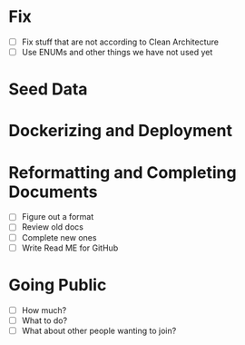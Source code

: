 # Fix
- [ ] Fix stuff that are not according to Clean Architecture
- [ ] Use ENUMs and other things we have not used yet

# Seed Data


# Dockerizing and Deployment

# Reformatting and Completing Documents
- [ ] Figure out a format
- [ ] Review old docs
- [ ] Complete new ones 
- [ ] Write Read ME for GitHub
# Going Public
- [ ] How much?
- [ ] What to do?
- [ ] What about other people wanting to join?

